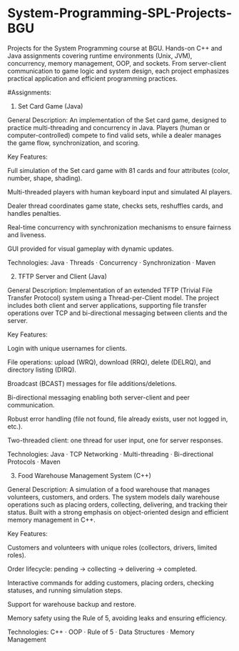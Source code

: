 # System-Programming-SPL-Projects-BGU
Projects for the System Programming course at BGU. Hands-on C++ and Java assignments covering runtime environments (Unix, JVM), concurrency, memory management, OOP, and sockets. From server-client communication to game logic and system design, each project emphasizes practical application and efficient programming practices.

#Assignments:

1. Set Card Game (Java)

General Description:
An implementation of the Set card game, designed to practice multi-threading and concurrency in Java. Players (human or computer-controlled) compete to find valid sets, while a dealer manages the game flow, synchronization, and scoring.

Key Features:

Full simulation of the Set card game with 81 cards and four attributes (color, number, shape, shading).

Multi-threaded players with human keyboard input and simulated AI players.

Dealer thread coordinates game state, checks sets, reshuffles cards, and handles penalties.

Real-time concurrency with synchronization mechanisms to ensure fairness and liveness.

GUI provided for visual gameplay with dynamic updates.

Technologies:
Java · Threads · Concurrency · Synchronization · Maven

2. TFTP Server and Client (Java)

General Description:
Implementation of an extended TFTP (Trivial File Transfer Protocol) system using a Thread-per-Client model. The project includes both client and server applications, supporting file transfer operations over TCP and bi-directional messaging between clients and the server.

Key Features:

Login with unique usernames for clients.

File operations: upload (WRQ), download (RRQ), delete (DELRQ), and directory listing (DIRQ).

Broadcast (BCAST) messages for file additions/deletions.

Bi-directional messaging enabling both server-client and peer communication.

Robust error handling (file not found, file already exists, user not logged in, etc.).

Two-threaded client: one thread for user input, one for server responses.

Technologies:
Java · TCP Networking · Multi-threading · Bi-directional Protocols · Maven

3. Food Warehouse Management System (C++)

General Description:
A simulation of a food warehouse that manages volunteers, customers, and orders. The system models daily warehouse operations such as placing orders, collecting, delivering, and tracking their status. Built with a strong emphasis on object-oriented design and efficient memory management in C++.

Key Features:

Customers and volunteers with unique roles (collectors, drivers, limited roles).

Order lifecycle: pending → collecting → delivering → completed.

Interactive commands for adding customers, placing orders, checking statuses, and running simulation steps.

Support for warehouse backup and restore.

Memory safety using the Rule of 5, avoiding leaks and ensuring efficiency.

Technologies:
C++ · OOP · Rule of 5 · Data Structures · Memory Management
